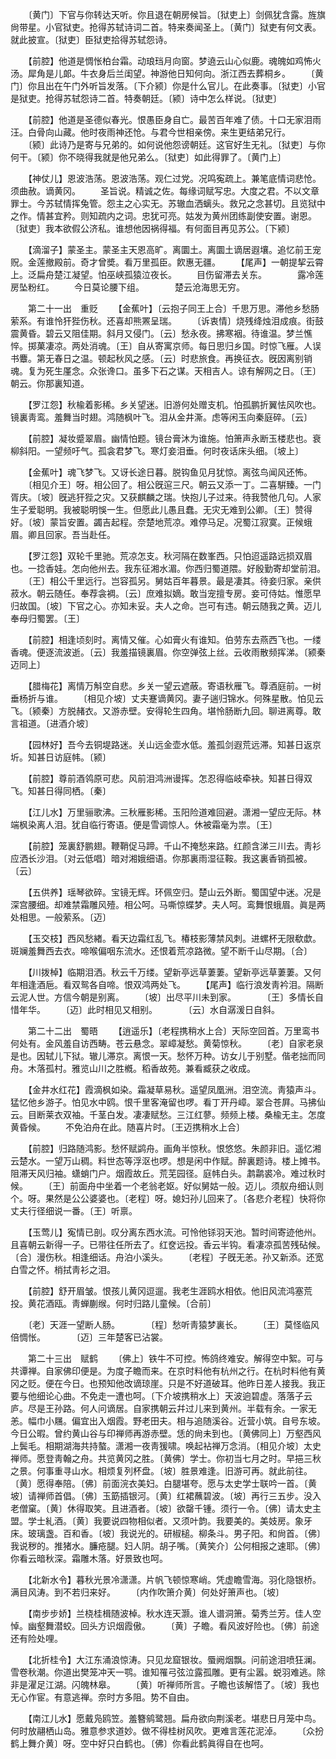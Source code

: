 <!-- { "loadSidebar": true } -->
　　〔黄门〕下官与你转达天听。你且退在朝房候旨。〔狱吏上〕剑佩犹含露。旌旗尙带星。小官狱吏。抢得苏轼诗词二首。特来奏闻圣上。〔黄门〕狱吏有何文表。就此披宣。〔狱吏〕臣狱吏拾得苏轼怨诗。 

　　【前腔】他道是惆怅柏台霜。动琅珰月向窗。梦遶云山心似鹿。魂魄如鸡怖火汤。犀角是儿郞。牛衣身后兰闺望。神游他日知何向。浙江西去葬桐乡。 
　　〔黄门〕你且出在午门外听旨发落。〔下介颍〕你是什么官儿。在此奏事。〔狱吏〕小官是狱吏。抢得苏轼怨诗二首。特奏朝廷。〔颍〕诗中怎么样说。〔狱吏〕 

　　【前腔】他道是圣德似春光。恨愚臣身自亡。最苦百年难了债。十口无家泪雨汪。白骨向山藏。他时夜雨神还怆。与君今世相亲傍。来生更结弟兄行。 
　　〔颍〕此诗乃是寄与兄弟的。如何说他怨谤朝廷。这官好生无礼。〔狱吏〕与你何干。〔颍〕你不晓得我就是他兄弟么。〔狱吏〕如此得罪了。〔黄门上〕 

　　【神仗儿】恩波浩荡。恩波浩荡。观仁过党。况鸣寃疏上。兼笔底情词悲怆。须曲赦。谪黄冈。 
　　圣旨说。精诚之佐。每缘词赋写忠。大度之君。不以文章罪士。今苏轼情挥兔管。怨主之心实无。苏辙血洒螭头。救兄之念甚切。且览狱中之作。情甚宜矜。则知疏内之词。忠犹可亮。姑发为黄州团练副使安置。谢恩。〔狱吏〕我本欲假公济私。谁想他因祸得福。有何面目再见苏公。〔下颍〕 

　　【滴溜子】蒙圣主。蒙圣主天恩高旷。离圜土。离圜土谪居遐壤。追忆前王宠贶。金莲撤殿前。奇才曾奬。看万里孤臣。飮惠无疆。 
　　【尾声】一朝提挈云霄上。泛扁舟楚江凝望。怕巫峡孤猿泣夜长。 
　　目伤留滞去关东。　　　　露冷莲房坠粉红。 
　　今日莫论腰下组。　　　　楚云沧海思无穷。 

　　第二十一出　重贬 
　　【金蕉叶】〔云抱子同王上合〕千思万思。滞他乡愁肠萦系。有谁怜犴狴伤秋。还喜却熊罴呈瑞。 
　　〔诉衷情〕烧残绛烛泪成痕。街鼓震黄昏。碧云又阻佳期。斜月又侵门。〔云〕愁永夜。拂寒裀。待谁温。梦兰憔悴。掷菓凄凉。两处消魂。〔王〕自从寄寓京师。每日思归乡国。时惊飞雁。人误书麞。第无春日之温。顿起秋风之感。〔云〕时悲旅食。再换征衣。旣因离别销魂。复为死生厪念。众张谗口。虽多下石之谋。天相吉人。谅有解网之日。〔王〕朝云。你那裏知道。 

　　【罗江怨】秋楡着影稀。乡关望迷。旧游何处赠支机。怕孤鹏折翼怯风吹也。镜裏靑鸾。羞舞当时翅。鸿随枫叶飞。泪从金井澌。虑等闲玉向秦庭碎。〔云〕 

　　【前腔】凝妆蹙翠眉。幽情怕题。镜台膏沐为谁施。怕箫声永断玉楼悲也。衰柳斜阳。一望频吁气。孤衾君梦飞。寒灯妾泪垂。何时夜话床头细。〔坡上〕 

　　【金蕉叶】魂飞梦飞。又讶长途日暮。脱钩鱼见月犹惊。离弦鸟闻风还怖。 
　　〔相见介王〕呀。相公回了。相公旣逭三尺。朝云又添一丁。二喜騈臻。一门胥庆。〔坡〕旣逃犴狴之灾。又获麒麟之瑞。快抱儿子过来。待我赞他几句。人家生子爱聪明。我被聪明悞一生。但愿此儿愚且蠢。无灾无难到公卿。〔王〕赞得好。〔坡〕蒙旨安置。蠲吉起程。奈楚地荒凉。难停马足。况蜀江寂寞。正候蛾眉。卿且回家。吾当赴任。 

　　【罗江怨】双轮千里驰。荒凉怎支。秋河隔在数峯西。只怕迢遥路远损双眉也。一捻香娃。怎向他州去。我东征湘水湄。你西归蜀道隈。好殷勤寄却堂前泪。 
　　〔王〕相公千里远行。岂容孤另。舅姑百年暮景。最是凄其。待妾归家。亲供菽水。朝云随任。奉荐衾裯。〔云〕庶难拟嫡。敢当宠擅专房。妾可侍姑。惟愿早归故国。〔坡〕下官之心。亦知未妥。夫人之命。岂可有违。朝云随我之黄。迈儿奉母归蜀罢。〔王〕 

　　【前腔】相逢顷刻时。离情又催。心如膏火有谁知。伯劳东去燕西飞也。一缕香魂。便逐流波逝。〔云〕我羞描镜裏眉。你空弹弦上丝。云收雨散频挥涕。〔颍秦迈同上〕 

　　【腊梅花】离情万斛空自悲。乡关一望云遮蔽。寄语秋雁飞。尊酒庭前。一树垂杨折与谁。 
　　〔相见介坡〕丈夫蹇谪黄冈。妻子遄归锦水。何殊星散。怕见云飞。〔颍秦〕方脱赭衣。又游赤壁。安得轮生四角。堪怜肠断九回。聊进离尊。敢言祖道。〔进酒介坡〕 

　　【园林好】吾今去铜堤路迷。关山远金壶水低。羞孤剑遐荒远滞。知甚日返京圻。知甚日访庭帏。〔颍〕 

　　【前腔】尊前酒鸰原可悲。风前泪鸿洲谩挥。怎忍得临岐牵袂。知甚日得双飞。知甚日得同栖。〔秦〕 

　　【江儿水】万里骊歌沸。三秋雁影稀。玉阳险道难回避。潇湘一望应无际。林端枫染离人泪。犹自临行寄语。便是雪调惊人。休被霜毫为祟。〔王〕 

　　【前腔】笼裏舒鹏翅。鞭鞘促马蹄。千山不掩愁来路。红颜含涕三川去。靑衫应洒长沙泪。〔对云低唱〕暗对湘娥细语。你那裏雨湿征鞍。我这裏香销孤被。〔云〕 

　　【五供养】瑶琴欲碎。宝镜无辉。环佩空归。楚山云外断。蜀国望中迷。况是深宫腰细。却难禁霜雕风殪。相公呵。马嘶惊蝶梦。夫人呵。鸾舞恨蛾眉。眞是两处相思。一般萦系。〔迈〕 

　　【玉交枝】西风愁緖。看天边霜红乱飞。椿枝影薄禁风刺。进螺杯无限欷歔。斑斓羞舞西去衣。啼喉偏咽东流水。还恨着荒凉路微。望不断千山尽期。〔合〕 

　　【川拨棹】临期泪洒。秋云千万缕。望新亭远草萋萋。望新亭远草萋萋。又何年相逢酒巵。看双鸳各自啼。恨双鸿两处飞。 
　　【尾声】临行浪发靑衿泪。隔断云泥人世。方信今朝是别离。 
　　〔坡〕出尽平川未到家。　　　　〔王〕多情长自惜年华。 
　　〔迈〕此时相见又相别。　　　　〔云〕水自潺湲日自斜。 

　　第二十二出　蜀晤 
　　【逍遥乐】〔老程携稍水上合〕天际空回首。万里鸾书何处有。金风羞自访西畴。苍云悬念。翠嶂凝愁。黄菊惊秋。 
　　〔老〕自家老泉是也。因轼儿下狱。辙儿滞京。离恨一天。愁怀万种。访女儿于别墅。偕老拙而同舟。木落孤村。雅览山川之胜槪。稻香故苑。兼看臧获之收成。 

　　【金井水红花】霞滴枫如染。霜凝草易秋。遥望凤凰洲。泪空流。靑猿声斗。猛忆他乡游子。怕见水中鸥。恨千里客淹留也啰。看丁开丹嶂。翠合苍屛。马拂仙云。目断莱衣双袖。千茎白发。凄凄赋愁。三江红蓼。频频上楼。桑楡无主。怎度黄昏候。 
　　不免泊舟在此。随喜片时。〔王迈携稍水上合〕 

　　【前腔】归路随鸿影。愁怀赋鹢舟。画角半惊秋。恨悠悠。朱颜非旧。遥忆湘云楚水。一望万山稠。料世态等浮沤也啰。想是闲中作赋。醉裏题诗。楼上摊书。阻滞天风归袖。蟏蛸门户。烟霞故丘。荒芜园径。庭帏白头。鹔鹴裘冷。难过秋时候。 
　　〔王〕前面舟中坐着一个老翁老妪。好似舅姑一般。迈儿。须舣舟细认则个。呀。果然是公公婆婆也。〔老程〕呀。媳妇孙儿回来了。〔各悲介老程〕快将你丈夫行径细说一番。〔王〕听禀。 

　　【玉莺儿】寃情已剖。叹分离东西水流。可怜他铩羽天池。暂时间寄迹他州。且喜朝云新得一子。已带往任所去了。红奁远投。香云半钩。看凄凉孤苦残砧候。〔合〕漫伤秋。相逢细话。舟泊小溪头。 
　　〔老程〕子旣无恙。孙又新添。还宽白雪之怀。梢拭靑衫之泪。 

　　【前腔】舒开眉皱。恨孩儿黄冈逗遛。我老生涯鸥水相依。他旧风流鸿塞荒投。黄花酒瓯。靑蝉蒯缑。何时归路儿童候。〔合前〕 

　　〔老〕天涯一望断人肠。　　　　〔程〕愁听靑猿梦裏长。 
　　〔王〕莫怪临风倍惆怅。　　　　〔迈〕三年楚客已沾裳。 

　　第二十三出　赋鹤 
　　〔佛上〕铁牛不可控。怖鸽终难安。解得空中絮。可与共谭禅。自家佛印便是。为度子瞻而来。在京时料他有杭州之行。在杭时料他有黄冈之贬。便在今日。也预知他改谪琼崖。只是不好道破耳。他昨日差人接我。我正要与他细论心曲。不免走一遭也呵。〔下介坡携稍水上〕天波逈碧虚。落落子云庐。尽是王孙路。何人问谪居。自家携朝云幷过儿来到黄州。半载有余。一家无恙。幅巾小屩。偏宜出入烟霞。野老田夫。相与追随溪谷。近营小筑。自号东坡。今日公暇。曾约黄山谷与印禅师再游赤壁。恁的尙未到也。〔黄佛同上〕万壑西风上鬓毛。相期湖海共持螯。潇湘一夜靑猨啸。唤起袩禅万念消。〔相见介坡〕太史禅师。愿登靑翰之舟。共览黄冈之胜。〔黄佛〕学士。你初当七月之时。早挹三秋之景。何事重寻山水。相烦复列杯盘。〔坡〕胜景难逢。旧游可再。就此前往。〔黄〕愿得奉陪。〔佛〕前面浣衣美妇。白腿堪夸。愿与太史学士联吟一首。〔黄坡〕请禅师首倡。〔佛〕玉筯插银河。〔黄〕红裙蘸碧波。〔坡〕再行三五步。没入老僧窠。〔黄〕休得取笑。且进酒者。〔坡〕欲罄千锺。须行一令。〔佛〕请太史主盟。学士糺酒。〔黄〕我要说四物相似者。又须叶韵。我要美的。美妓房。象牙床。玻璃盏。百和香。〔坡〕我说光的。研椒槌。柳条斗。男子阳。和尙首。〔佛〕我说秽的。推猪水。臁疮腿。妇人阴。胡子嘴。〔黄笑介〕公何相报之速耶。〔佛〕你看云暗秋深。霜雕木落。好景致也呵。 

　　【北新水令】暮秋光景冷潇潇。片帆飞顿惊寒峭。凭虚瞻雪海。羽化隐银桥。满目风涛。到不若归来好。 
　　〔内作吹箫介黄〕何处好箫声也。〔坡〕 

　　【南步步娇】兰桡桂楫随波棹。秋水连天灏。谁人谱洞箫。菊秀兰芳。佳人空悼。幽壑舞潜蛟。回头方识烟霞傲。 
　　〔黄〕子瞻。看风波好险也。〔佛〕前途还有险处哩。 

　　【北折桂令】大江东涌浪惊涛。只见龙窟银妆。蜃阙烟飘。问前途泪喷狂澜。雪卷秋潮。你道出樊笼冲天一鹗。谁知罹弓弦泣露孤雕。更有尘嚣。蜕羽难逃。除非是濯足江湖。闪魄林皋。 
　　〔黄〕听禅师所言。子瞻也该解悟了。〔坡〕我也无心作宦。有意逃禅。奈时方多阻。势不自由。 

　　【南江儿水】愿戴凫鸥笠。羞簪鹓鹭翘。扁舟欲向荆溪老。堪悲日月笼中鸟。何时放翮栖山岛。雅意参求道妙。做不得桂树风吹。更难言莲花泥淖。 
　　〔众扮鹤上舞介黄〕呀。空中好只白鹤也。〔佛〕你看此鹤眞得自在也呵。 

